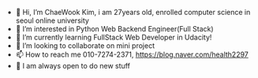 - 👋 Hi, I’m ChaeWook Kim, i am 27years old, enrolled computer science in seoul online university
- 👀 I’m interested in Python Web Backend Engineer(Full Stack)
- 🌱 I’m currently learning FullStack Web Developer in Udacity!
- 💞️ I’m looking to collaborate on mini project
- 📫 How to reach me 010-7274-2371, https://blog.naver.com/health2297
- 👀 I am always open to do new stuff


